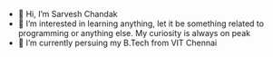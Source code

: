 - 👋 Hi, I’m Sarvesh Chandak
- 👀 I’m interested in learning anything, let it be something related to programming or anything else. My curiosity is always on peak
- 🌱 I’m currently persuing my B.Tech from VIT Chennai

<!---
SarveshChandak/SarveshChandak is a ✨ special ✨ repository because its `README.md` (this file) appears on your GitHub profile.
You can click the Preview link to take a look at your changes.
--->
